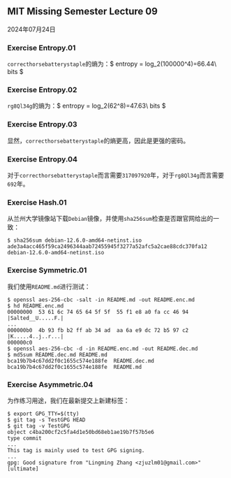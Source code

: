 ## MIT Missing Semester Lecture 09

2024年07月24日

### Exercise Entropy.01

`correcthorsebatterystaple`的熵为：$ entropy = log_2(100000^4)=66.44\ bits $

### Exercise Entropy.02

`rg8Ql34g`的熵为：$ entropy = log_2(62^8)=47.63\ bits $

### Exercise Entropy.03

显然，`correcthorsebatterystaple`的熵更高，因此是更强的密码。

### Exercise Entropy.04

对于`correcthorsebatterystaple`而言需要`317097920`年，对于`rg8Ql34g`而言需要`692`年。

### Exercise Hash.01

从兰州大学镜像站下载`Debian`镜像，并使用`sha256sum`检查是否跟官网给出的一致：

```shell
$ sha256sum debian-12.6.0-amd64-netinst.iso
ade3a4acc465f59ca2496344aab72455945f3277a52afc5a2cae88cdc370fa12  debian-12.6.0-amd64-netinst.iso
```

### Exercise Symmetric.01

我们使用`README.md`进行测试：

```shell
$ openssl aes-256-cbc -salt -in README.md -out README.enc.md
$ hd README.enc.md
00000000  53 61 6c 74 65 64 5f 5f  55 f1 e8 a0 fa cc 46 94  |Salted__U.....F.|
...
000000b0  4b 93 fb b2 ff ab 34 ad  aa 6a e9 dc 72 b5 97 c2  |K.....4..j..r...|
000000c0
$ openssl aes-256-cbc -d -in README.enc.md -out README.dec.md
$ md5sum README.dec.md README.md
bca19b7b4c67dd2f0c1655c574e188fe  README.dec.md
bca19b7b4c67dd2f0c1655c574e188fe  README.md
```

### Exercise Asymmetric.04

为作练习用途，我们在最新提交上新建标签：

```shell
$ export GPG_TTY=$(tty)
$ git tag -s TestGPG HEAD
$ git tag -v TestGPG
object c4ba200cf2c5fa4d1e50bd68eb1ae19b7f57b5e6
type commit
...
This tag is mainly used to test GPG signing.
...
gpg: Good signature from "Lingming Zhang <zjuzlm01@gmail.com>" [ultimate]
```



